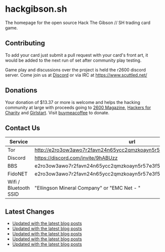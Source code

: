 # hackgibson.sh
The homepage for the open source Hack The Gibson // SH trading card game.


## Contributing

To add your card just submit a pull request with your card's front art, it would be added to the next run of set after community play testing.

Game play and discussions over the project is held the r2600 discord server. Come join us at [Discord](https://discord.com/invite/9hABUzz) or via IRC at https://www.scuttled.net/


## Donations

Your donation of $13.37 or more is welcome and helps the hacking community at large with proceeds going to [2600 Magazine](https://2600.com/), [Hackers for Charity](https://hackersforcharity.org) and [Girlstart](https://girlstart.org).  Visit [buymeacoffee](https://www.buymeacoffee.com/hackgibson.sh) to donate.


## Contact Us

Service | url
-|-
Tor | http://e2ro3ow3awo7r2favn24n65ycc2qmzkoayn5r57e3f56nvjwdcgg32ad.onion
Discord | https://discord.com/invite/9hABUzz
BBS | e2ro3ow3awo7r2favn24n65ycc2qmzkoayn5r57e3f56nvjwdcgg32ad.onion:23
FidoNET | e2ro3ow3awo7r2favn24n65ycc2qmzkoayn5r57e3f56nvjwdcgg32ad.onion:24554
Wifi / Bluetooth SSID | "Ellingson Mineral Company" or "EMC Net - <fidonet address>"

## Latest Changes
<!-- BLOG-POST-LIST:START -->
- [Updated with the latest blog posts](https://github.com/DFW2600/hackgibson.sh/commit/a8d0e114ba7f7bca45f56492a8d8c37c50a43161)
- [Updated with the latest blog posts](https://github.com/DFW2600/hackgibson.sh/commit/2c1450e21126eb8d1c5d2738f29f78b3217f4374)
- [Updated with the latest blog posts](https://github.com/DFW2600/hackgibson.sh/commit/e2b65cdcb9ea8e0b695b28fc4aae0fd6d8ef33e3)
- [Updated with the latest blog posts](https://github.com/DFW2600/hackgibson.sh/commit/06d7e27bdd971067f4b48a9534f81c09bf04f6ac)
- [Updated with the latest blog posts](https://github.com/DFW2600/hackgibson.sh/commit/677d2a27b88be904ec221efc8a1b4ba1ae7b38b2)
<!-- BLOG-POST-LIST:END -->
